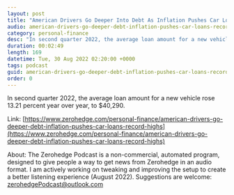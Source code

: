 ```yaml
---
layout: post
title: "American Drivers Go Deeper Into Debt As Inflation Pushes Car Loans To Record Highs"
audio: american-drivers-go-deeper-debt-inflation-pushes-car-loans-record-highs-0
category: personal-finance
desc: "In second quarter 2022, the average loan amount for a new vehicle rose 13.21 percent year over year, to $40,290."
duration: 00:02:49
length: 169
datetime: Tue, 30 Aug 2022 02:20:00 +0000
tags: podcast
guid: american-drivers-go-deeper-debt-inflation-pushes-car-loans-record-highs-0
order: 0
---
```

In second quarter 2022, the average loan amount for a new vehicle rose 13.21 percent year over year, to $40,290.

Link: [https://www.zerohedge.com/personal-finance/american-drivers-go-deeper-debt-inflation-pushes-car-loans-record-highs](https://www.zerohedge.com/personal-finance/american-drivers-go-deeper-debt-inflation-pushes-car-loans-record-highs)

About: The Zerohedge Podcast is a non-commercial, automated program, designed to give people a way to get news from Zerohedge in an audio format.  I am actively working on tweaking and improving the setup to create a better listening experience (August 2022).  Suggestions are welcome: [zerohedgePodcast@outlook.com](mailto:zerohedgePodcast@outlook.com)